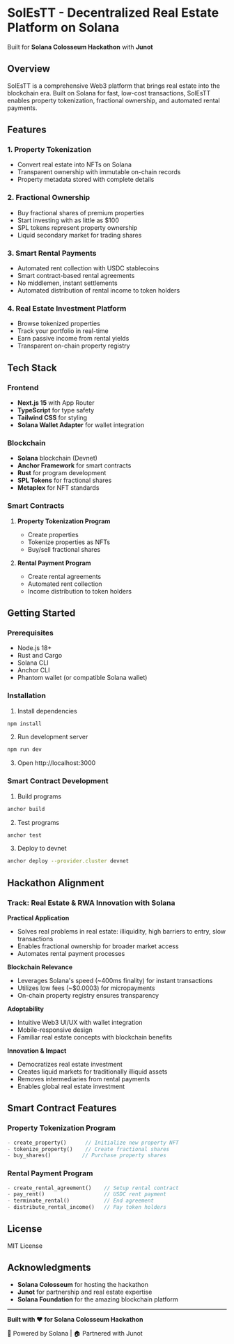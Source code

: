 # SolEsTT - Decentralized Real Estate Platform on Solana

Built for **Solana Colosseum Hackathon** with **Junot**

## Overview

SolEsTT is a comprehensive Web3 platform that brings real estate into the blockchain era. Built on Solana for fast, low-cost transactions, SolEsTT enables property tokenization, fractional ownership, and automated rental payments.

## Features

### 1. Property Tokenization
- Convert real estate into NFTs on Solana
- Transparent ownership with immutable on-chain records
- Property metadata stored with complete details

### 2. Fractional Ownership
- Buy fractional shares of premium properties
- Start investing with as little as $100
- SPL tokens represent property ownership
- Liquid secondary market for trading shares

### 3. Smart Rental Payments
- Automated rent collection with USDC stablecoins
- Smart contract-based rental agreements
- No middlemen, instant settlements
- Automated distribution of rental income to token holders

### 4. Real Estate Investment Platform
- Browse tokenized properties
- Track your portfolio in real-time
- Earn passive income from rental yields
- Transparent on-chain property registry

## Tech Stack

### Frontend
- **Next.js 15** with App Router
- **TypeScript** for type safety
- **Tailwind CSS** for styling
- **Solana Wallet Adapter** for wallet integration

### Blockchain
- **Solana** blockchain (Devnet)
- **Anchor Framework** for smart contracts
- **Rust** for program development
- **SPL Tokens** for fractional shares
- **Metaplex** for NFT standards

### Smart Contracts
1. **Property Tokenization Program**
   - Create properties
   - Tokenize properties as NFTs
   - Buy/sell fractional shares

2. **Rental Payment Program**
   - Create rental agreements
   - Automated rent collection
   - Income distribution to token holders

## Getting Started

### Prerequisites
- Node.js 18+
- Rust and Cargo
- Solana CLI
- Anchor CLI
- Phantom wallet (or compatible Solana wallet)

### Installation

1. Install dependencies
```bash
npm install
```

2. Run development server
```bash
npm run dev
```

3. Open http://localhost:3000

### Smart Contract Development

1. Build programs
```bash
anchor build
```

2. Test programs
```bash
anchor test
```

3. Deploy to devnet
```bash
anchor deploy --provider.cluster devnet
```

## Hackathon Alignment

### Track: Real Estate & RWA Innovation with Solana

**Practical Application**
- Solves real problems in real estate: illiquidity, high barriers to entry, slow transactions
- Enables fractional ownership for broader market access
- Automates rental payment processes

**Blockchain Relevance**
- Leverages Solana's speed (~400ms finality) for instant transactions
- Utilizes low fees (~$0.0003) for micropayments
- On-chain property registry ensures transparency

**Adoptability**
- Intuitive Web3 UI/UX with wallet integration
- Mobile-responsive design
- Familiar real estate concepts with blockchain benefits

**Innovation & Impact**
- Democratizes real estate investment
- Creates liquid markets for traditionally illiquid assets
- Removes intermediaries from rental payments
- Enables global real estate investment

## Smart Contract Features

### Property Tokenization Program
```rust
- create_property()      // Initialize new property NFT
- tokenize_property()    // Create fractional shares
- buy_shares()          // Purchase property shares
```

### Rental Payment Program
```rust
- create_rental_agreement()    // Setup rental contract
- pay_rent()                   // USDC rent payment
- terminate_rental()           // End agreement
- distribute_rental_income()   // Pay token holders
```

## License

MIT License

## Acknowledgments

- **Solana Colosseum** for hosting the hackathon
- **Junot** for partnership and real estate expertise
- **Solana Foundation** for the amazing blockchain platform

---

**Built with ❤️ for Solana Colosseum Hackathon**

🚀 Powered by Solana | 🏠 Partnered with Junot
